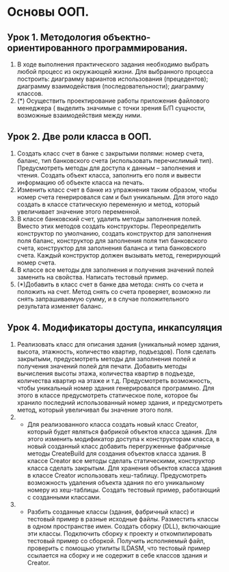 # Основы ООП.

## Урок 1. Методология объектно-ориентированного программирования.
1. В ходе выполнения практического задания необходимо выбрать любой процесс из окружающей жизни. Для выбранного процесса построить:
диаграмму вариантов использования (прецедентов);
диаграмму взаимодействия (последовательности);
диаграмму классов.
2. (*) Осуществить проектирование работы приложения файлового менеджера ( выделить значимые с точки зрения Б/П сущности, возможные взаимодействия между ними.

## Урок 2. Две роли класса в ООП.
1. Создать класс счет в банке с закрытыми полями: номер счета, баланс, тип банковского счета (использовать перечислимый тип). Предусмотреть методы для доступа к данным – заполнения и чтения. Создать объект класса, заполнить его поля и вывести информацию об объекте класса на печать.
2. Изменить класс счет в банке из упражнения таким образом, чтобы номер счета генерировался сам и был уникальным. Для этого надо создать в классе статическую переменную и метод, который увеличивает значение этого переменной.
3. В классе банковский счет, удалить методы заполнения полей. Вместо этих методов создать конструкторы. Переопределить конструктор по умолчанию, создать конструктор для заполнения поля баланс, конструктор для заполнения поля тип банковского счета, конструктор для заполнения баланса и типа банковского счета. Каждый конструктор должен вызывать метод, генерирующий номер счета.
4. В классе все методы для заполнения и получения значений полей заменить на свойства. Написать тестовый пример.
5. (*)Добавить в класс счет в банке два метода: снять со счета и положить на счет. Метод снять со счета проверяет, возможно ли снять запрашиваемую сумму, и в случае положительного результата изменяет баланс.

## Урок 4. Модификаторы доступа, инкапсуляция
1. Реализовать класс для описания здания (уникальный номер здания, высота, этажность, количество квартир, подъездов). Поля сделать закрытыми, предусмотреть методы для заполнения полей и получения значений полей для печати. Добавить методы вычисления высоты этажа, количества квартир в подъезде, количества квартир на этаже и т.д. Предусмотреть возможность, чтобы уникальный номер здания генерировался программно. Для этого в классе предусмотреть статическое поле, которое бы хранило последний использованный номер здания, и предусмотреть метод, который увеличивал бы значение этого поля.
2. * Для реализованного класса создать новый класс Creator, который будет являться фабрикой объектов класса здания. Для этого изменить модификатор доступа к конструкторам класса, в новый созданный класс добавить перегруженные фабричные методы CreateBuild для создания объектов класса здания. В классе Creator все методы сделать статическими, конструктор класса сделать закрытым. Для хранения объектов класса здания в классе Creator использовать хеш-таблицу. Предусмотреть возможность удаления объекта здания по его уникальному номеру из хеш-таблицы. Создать тестовый пример, работающий с созданными классами.
3. * Разбить созданные классы (здания, фабричный класс) и тестовый пример в разные исходные файлы. Разместить классы в одном пространстве имен. Создать сборку (DLL), включающие эти классы. Подключить сборку к проекту и откомпилировать тестовый пример со сборкой. Получить исполняемый файл, проверить с помощью утилиты ILDASM, что тестовый пример ссылается на сборку и не содержит в себе классов здания и Creator.

